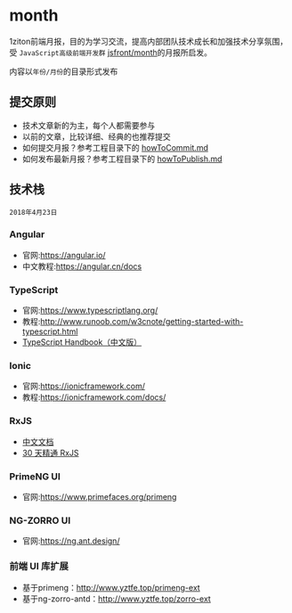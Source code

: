 # month

1ziton前端月报，目的为学习交流，提高内部团队技术成长和加强技术分享氛围，受 `JavaScript高级前端开发群` [jsfront/month](https://github.com/jsfront/month)的月报所启发。

内容以`年份/月份`的目录形式发布


## 提交原则

- 技术文章新的为主，每个人都需要参与
- 以前的文章，比较详细、经典的也推荐提交
- 如何提交月报？参考工程目录下的 [howToCommit.md](./howToCommit.md)
- 如何发布最新月报？参考工程目录下的 [howToPublish.md](./howToPublish.md) 



## 技术栈 

`2018年4月23日`

### Angular

* 官网:https://angular.io/
* 中文教程:https://angular.cn/docs

### TypeScript

* 官网:https://www.typescriptlang.org/
* 教程:http://www.runoob.com/w3cnote/getting-started-with-typescript.html
* [TypeScript Handbook（中文版）](https://zhongsp.gitbooks.io/typescript-handbook/content/)

### Ionic

* 官网:https://ionicframework.com/
* 教程:https://ionicframework.com/docs/

### RxJS

* [中文文档](http://cn.rx.js.org/)
* [30 天精通 RxJS](https://ithelp.ithome.com.tw/users/20103367/ironman/1199)

### PrimeNG UI

* 官网:https://www.primefaces.org/primeng

### NG-ZORRO UI

* 官网:https://ng.ant.design/

### 前端 UI 库扩展

* 基于primeng：http://www.yztfe.top/primeng-ext
* 基于ng-zorro-antd：http://www.yztfe.top/zorro-ext


